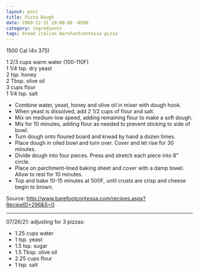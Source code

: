 ```yaml
---
layout: post
title: Pizza Dough
date: 1969-12-31 19:00:00 -0500
category: ingredients
tags: bread italian barefootcontessa pizza
---
```

1500 Cal (4x 375)

1 2/3  cups warm water (100-110F)  
1 1/4  tsp. dry yeast  
2 tsp. honey  
2 Tbsp. olive oil  
3 cups flour  
1 1/4 tsp. salt  

* Combine water, yeast, honey and olive oil in mixer with dough hook.
* When yeast is dissolved, add 2 1/2 cups of flour and salt.
* Mix on medium-low speed, adding remaining flour to make a soft dough.
* Mix for 10 minutes, adding flour as needed to prevent sticking to side of bowl.
* Turn dough onto floured board and knead by hand a dozen times.
* Place dough in oiled bowl and turn over.  Cover and let rise for 30 minutes.
* Divide dough into four pieces.  Press and stretch each piece into 8" circle.
* Place on parchment-lined baking sheet and cover with a damp towel.  Allow to rest for 10 minutes.
* Top and bake 10-15 minutes at 500F, until crusts are crisp and cheese begin to brown.

Source: <http://www.barefootcontessa.com/recipes.aspx?RecipeID=296&S=0> 

---

07/26/21: adjusting for 3 pizzas:
* 1.25 cups water
* 1 tsp. yeast
* 1.5 tsp. sugar
* 1.5 Tbsp. olive oil
* 2.25 cups flour
* 1 tsp. salt
